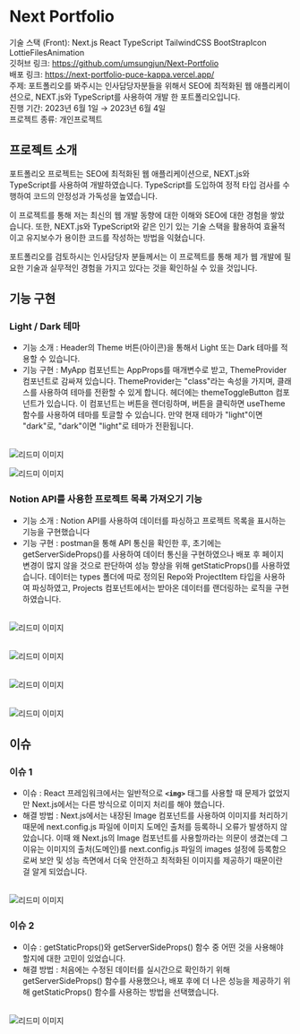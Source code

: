 # Next Portfolio

기술 스택 (Front): Next.js React TypeScript TailwindCSS BootStrapIcon LottieFilesAnimation<br/>
깃허브 링크: https://github.com/umsungjun/Next-Portfolio<br/>
배포 링크: https://next-portfolio-puce-kappa.vercel.app/<br/>
주제: 포트폴리오를 봐주시는 인사담당자분들을 위해서 SEO에 최적화된 웹 애플리케이션으로, NEXT.js와 TypeScript를 사용하여 개발 한 포트폴리오입니다.<br/>
진행 기간: 2023년 6월 1일 → 2023년 6월 4일<br/>
프로젝트 종류: 개인프로젝트<br/>

## 프로젝트 소개

포트폴리오 프로젝트는 SEO에 최적화된 웹 애플리케이션으로, NEXT.js와 TypeScript를 사용하여 개발하였습니다. TypeScript를 도입하여 정적 타입 검사를 수행하여 코드의 안정성과 가독성을 높였습니다.

이 프로젝트를 통해 저는 최신의 웹 개발 동향에 대한 이해와 SEO에 대한 경험을 쌓았습니다. 또한, NEXT.js와 TypeScript와 같은 인기 있는 기술 스택을 활용하여 효율적이고 유지보수가 용이한 코드를 작성하는 방법을 익혔습니다.

포트폴리오를 검토하시는 인사담당자 분들께서는 이 프로젝트를 통해 제가 웹 개발에 필요한 기술과 실무적인 경험을 가지고 있다는 것을 확인하실 수 있을 것입니다.

## 기능 구현

### Light / Dark 테마

- 기능 소개 : Header의 Theme 버튼(아이콘)을 통해서 Light 또는 Dark 테마를 적용할 수 있습니다.
- 기능 구현 : MyApp 컴포넌트는 AppProps를 매개변수로 받고, ThemeProvider 컴포넌트로 감싸져 있습니다. ThemeProvider는 "class"라는 속성을 가지며, 클래스를 사용하여 테마를 전환할 수 있게 합니다. 헤더에는 themeToggleButton 컴포넌트가 있습니다. 이 컴포넌트는 버튼을 렌더링하며, 버튼을 클릭하면 useTheme 함수를 사용하여 테마를 토글할 수 있습니다. 만약 현재 테마가 "light"이면 "dark"로, "dark"이면 "light"로 테마가 전환됩니다.

<br/><img src="NextPortfolioReadeMeImg/Untitled.png" alt="리드미 이미지"><br/>

<img src="NextPortfolioReadeMeImg/Untitled 1.png" alt="리드미 이미지"><br/>

### Notion API를 사용한 프로젝트 목록 가져오기 기능

- 기능 소개 : Notion API를 사용하여 데이터를 파싱하고 프로젝트 목록을 표시하는 기능을 구현했습니다
- 기능 구현 : postman을 통해 API 통신을 확인한 후, 초기에는 getServerSideProps()를 사용하여 데이터 통신을 구현하였으나 배포 후 페이지 변경이 많지 않을 것으로 판단하여 성능 향상을 위해 getStaticProps()를 사용하였습니다. 데이터는 types 폴더에 따로 정의된 Repo와 ProjectItem 타입을 사용하여 파싱하였고, Projects 컴포넌트에서는 받아온 데이터를 랜더링하는 로직을 구현하였습니다.

<br/><img src="NextPortfolioReadeMeImg/Untitled 2.png" alt="리드미 이미지"><br/>

<br/><img src="NextPortfolioReadeMeImg/Untitled 3.png" alt="리드미 이미지"><br/>

<br/><img src="NextPortfolioReadeMeImg/Untitled 4.png" alt="리드미 이미지"><br/>

<br/><img src="NextPortfolioReadeMeImg/Untitled 5.png" alt="리드미 이미지"><br/>

## 이슈

### 이슈 1

- 이슈 : React 프레임워크에서는 일반적으로 **`<img>`** 태그를 사용할 때 문제가 없었지만 Next.js에서는 다른 방식으로 이미지 처리를 해야 했습니다.
- 해결 방법 : Next.js에서는 내장된 Image 컴포넌트를 사용하여 이미지를 처리하기 때문에 next.config.js 파일에 이미지 도메인 출처를 등록하니 오류가 발생하지 않았습니다. 이때 왜 Next.js의 Image 컴포넌트를 사용할까라는 의문이 생겼는데 그 이유는 이미지의 출처(도메인)를 next.config.js 파일의 images 설정에 등록함으로써 보안 및 성능 측면에서 더욱 안전하고 최적화된 이미지를 제공하기 때문이란 걸 알게 되었습니다.

<br/><img src="NextPortfolioReadeMeImg/Untitled 6.png" alt="리드미 이미지"><br/>

### 이슈 2

- 이슈 : getStaticProps()와 getServerSideProps() 함수 중 어떤 것을 사용해야 할지에 대한 고민이 있었습니다.
- 해결 방법 : 처음에는 수정된 데이터를 실시간으로 확인하기 위해 getServerSideProps() 함수를 사용했으나, 배포 후에 더 나은 성능을 제공하기 위해 getStaticProps() 함수를 사용하는 방법을 선택했습니다.

<br/><img src="NextPortfolioReadeMeImg/Untitled 7.png" alt="리드미 이미지">
